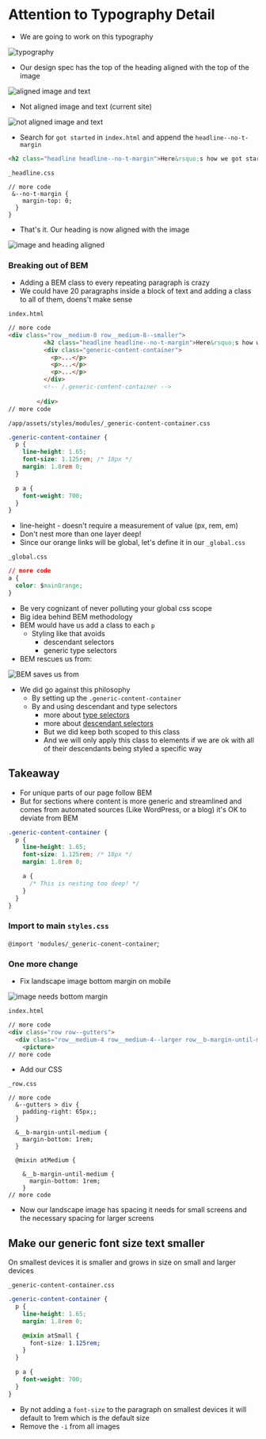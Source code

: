 # Attention to Typography Detail
* We are going to work on this typography

![typography](https://i.imgur.com/KBxa0Aj.png)

* Our design spec has the top of the heading aligned with the top of the image

![aligned image and text](https://i.imgur.com/hbSqBGw.png)

* Not aligned image and text (current site)

![not aligned image and text](https://i.imgur.com/ESgfosk.png)

* Search for `got started` in `index.html` and append the `headline--no-t-margin`

```html
<h2 class="headline headline--no-t-margin">Here&rsquo;s how we got started&hellip;</h2>
```

`_headline.css`

```
// more code
 &--no-t-margin {
    margin-top: 0;
  }
}
```

* That's it. Our heading is now aligned with the image

![image and heading aligned](https://i.imgur.com/yyYh2VC.png)

### Breaking out of BEM
* Adding a BEM class to every repeating paragraph is crazy
* We could have 20 paragraphs inside a block of text and adding a class to all of them, doens't make sense

`index.html`

```html
// more code
<div class="row__medium-8 row__medium-8--smaller">
          <h2 class="headline headline--no-t-margin">Here&rsquo;s how we got started&hellip;</h2>
          <div class="generic-content-container">
            <p>...</p>
            <p>...</p>
            <p>...</p>  
          </div>
          <!-- /.generic-content-container -->
          
        </div>
// more code
```

`/app/assets/styles/modules/_generic-content-container.css`

```css
.generic-content-container {
  p {
    line-height: 1.65;
    font-size: 1.125rem; /* 18px */
    margin: 1.8rem 0;
  }

  p a {
    font-weight: 700;
  }
}
```

* line-height - doesn't require a measurement of value (px, rem, em)
* Don't nest more than one layer deep!
* Since our orange links will be global, let's define it in our `_global.css`

`_global.css`

```css
// more code
a {
  color: $mainOrange;
}
```

* Be very cognizant of never polluting your global css scope
* Big idea behind BEM methodology
* BEM would have us add a class to each `p`
    - Styling like that avoids
        + descendant selectors
        + generic type selectors
* BEM rescues us from:

![BEM saves us from](https://i.imgur.com/ohYi8gC.png)

* We did go against this philosophy
    - By setting up the `.generic-content-container`
    - By and using descendant and type selectors
        + more about [type selectors](https://developer.mozilla.org/en-US/docs/Web/CSS/Type_selectors)
        + more about [descendant selectors](https://developer.mozilla.org/en-US/docs/Web/CSS/Descendant_selectors)
        + But we did keep both scoped to this class
        + And we will only apply this class to elements if we are ok with all of their descendants being styled a specific way

## Takeaway
* For unique parts of our page follow BEM
* But for sections where content is more generic and streamlined and comes from automated sources (Like WordPress, or a blog) it's OK to deviate from BEM

```css
.generic-content-container {
  p {
    line-height: 1.65;
    font-size: 1.125rem; /* 18px */
    margin: 1.8rem 0;

    a {
      /* This is nesting too deep! */
    }
  }
}
```

### Import to main `styles.css`
`@import 'modules/_generic-conent-container`;

### One more change
* Fix landscape image bottom margin on mobile

![image needs bottom margin](https://i.imgur.com/YpxvKu9.png)

`index.html`

```html
// more code
<div class="row row--gutters">
  <div class="row__medium-4 row__medium-4--larger row__b-margin-until-medium">
    <picture>
// more code
```

* Add our CSS

`_row.css`

```
// more code
  &--gutters > div {
    padding-right: 65px;;
  }

  &__b-margin-until-medium {
    margin-bottom: 1rem;
  }

  @mixin atMedium {

    &__b-margin-until-medium {
      margin-bottom: 1rem;
    }
// more code
```

* Now our landscape image has spacing it needs for small screens and the necessary spacing for larger screens

## Make our generic font size text smaller
On smallest devices it is smaller and grows in size on small and larger devices

`_generic-content-container.css`

```css
.generic-content-container {
  p {
    line-height: 1.65;
    margin: 1.8rem 0;

    @mixin atSmall {
      font-size: 1.125rem;
    }
  }

  p a {
    font-weight: 700;
  }
}
```

* By not adding a `font-size` to the paragraph on smallest devices it will default to 1rem which is the default size
* Remove the `-i` from all images
